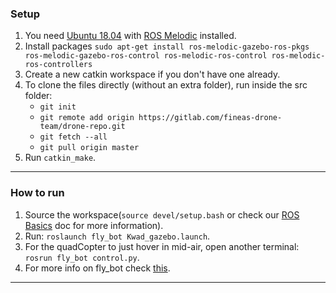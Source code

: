 ### Setup

1. You need [Ubuntu 18.04](http://releases.ubuntu.com/18.04.4/) with [ROS Melodic](http://wiki.ros.org/melodic/Installation/Ubuntu) installed.
2. Install packages `sudo apt-get install ros-melodic-gazebo-ros-pkgs ros-melodic-gazebo-ros-control ros-melodic-ros-control ros-melodic-ros-controllers`
3. Create a new catkin workspace if you don't have one already.
4. To clone the files directly (without an extra folder), run inside the src folder:
    - `git init`
    - `git remote add origin https://gitlab.com/fineas-drone-team/drone-repo.git`
    - `git fetch --all`
    - `git pull origin master`
5. Run `catkin_make`.

----

### How to run

1. Source the workspace(`source devel/setup.bash` or check our [ROS Basics](https://docs.google.com/document/d/1HTMq7Cwe4MZPlNUSJqRnfYy1TClEv3lscJfn8Ei_yrE/edit?usp=sharing) doc for more information).
2. Run: `roslaunch fly_bot Kwad_gazebo.launch`.
3. For the quadCopter to just hover in mid-air, open another terminal: `rosrun fly_bot control.py`.
4. For more info on fly_bot check [this](https://github.com/NishanthARao/ROS-Quadcopter-Simulation).

----

